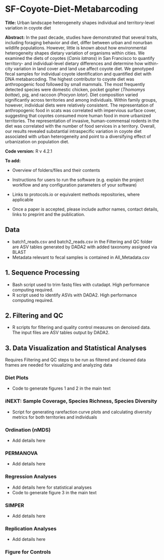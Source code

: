 # SF-Coyote-Diet-Metabarcoding

**Title:** Urban landscape heterogeneity shapes individual and territory-level variation in coyote diet

**Abstract:** In the past decade, studies have demonstrated that several traits, including foraging behavior and diet, differ between urban and nonurban wildlife populations. However, little is known about how environmental heterogeneity shapes dietary variation of organisms within cities. We examined the diets of coyotes (*Canis latrans*) in San Francisco to quantify territory- and individual-level dietary differences and determine how within-city variation in land cover and land use affect coyote diet. We genotyped fecal samples for individual coyote identification and quantified diet with DNA metabarcoding. The highest contributor to coyote diet was anthropogenic food followed by small mammals. The most frequently detected species were domestic chicken, pocket gopher (*Thomomys bottae*), pig, and raccoon (*Procyon lotor*). Diet composition varied significantly across territories and among individuals. Within family groups, however, individual diets were relatively consistent. The representation of anthropogenic food in scats was correlated with impervious surface cover, suggesting that coyotes consumed more human food in more urbanized territories. The representation of invasive, human-commensal rodents in the diet was correlated with the number of food services in a territory. Overall, our results revealed substantial intraspecific variation in coyote diet associated with urban heterogeneity and point to a diversifying effect of urbanization on population diet.

**Code version:** R v 4.2.1

**To add:**

-   Overview of folders/files and their contents

-   Instructions for users to run the software (e.g. explain the project workflow and any configuration parameters of your software)

-   Links to protocols.io or equivalent methods repositories, where applicable

-   Once a paper is accepted, please include author names, contact details, links to preprint and the publication.

## Data

-   batch1_reads.csv and batch2_reads.csv in the Filtering and QC folder are ASV tables generated by DADA2 with added taxonomy assigned via BLAST
-   Metadata relevant to fecal samples is contained in All_Metadata.csv

## 1. Sequence Processing

-   Bash script used to trim fastq files with cutadapt. High performance computing required.
-   R script used to identify ASVs with DADA2. High performance computing required.

## 2. Filtering and QC

-   R scripts for filtering and quality control measures on denoised data. The input files are ASV tables output by DADA2.

## 3. Data Visualization and Statistical Analyses

Requires Filtering and QC steps to be run as filtered and cleaned data frames are needed for visualizing and analyzing data

### Diet Plots

-   Code to generate figures 1 and 2 in the main text

### iNEXT: Sample Coverage, Species Richness, Species Diversity

-   Script for generating rarefaction curve plots and calculating diversity metrics for both territories and individuals

### Ordination (nMDS)

-   Add details here

### PERMANOVA

-   Add details here

### Regression Analyses

-   Add details here for statistical analyses
-   Code to generate figure 3 in the main text

### SIMPER

-   Add details here

### Replication Analyses

-   Add details here

### Figure for Controls
